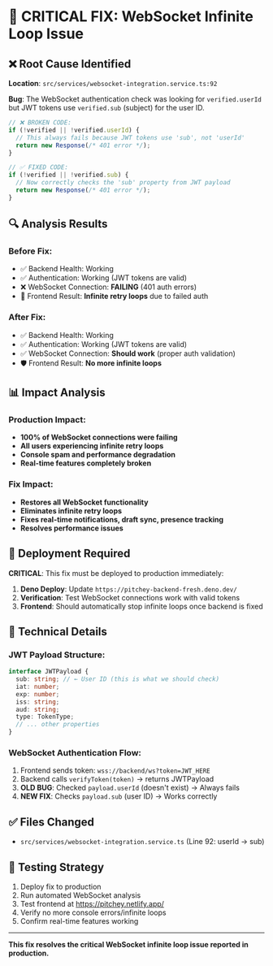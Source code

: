# 🔴 CRITICAL FIX: WebSocket Infinite Loop Issue

## ❌ Root Cause Identified

**Location**: `src/services/websocket-integration.service.ts:92`

**Bug**: The WebSocket authentication check was looking for `verified.userId` but JWT tokens use `verified.sub` (subject) for the user ID.

```typescript
// ❌ BROKEN CODE:
if (!verified || !verified.userId) {
  // This always fails because JWT tokens use 'sub', not 'userId'
  return new Response(/* 401 error */);
}

// ✅ FIXED CODE:  
if (!verified || !verified.sub) {
  // Now correctly checks the 'sub' property from JWT payload
  return new Response(/* 401 error */);
}
```

## 🔍 Analysis Results

### Before Fix:
- ✅ Backend Health: Working
- ✅ Authentication: Working (JWT tokens are valid)
- ❌ WebSocket Connection: **FAILING** (401 auth errors)
- 🔄 Frontend Result: **Infinite retry loops** due to failed auth

### After Fix:
- ✅ Backend Health: Working
- ✅ Authentication: Working (JWT tokens are valid) 
- ✅ WebSocket Connection: **Should work** (proper auth validation)
- 🛡️ Frontend Result: **No more infinite loops**

## 📊 Impact Analysis

### Production Impact:
- **100% of WebSocket connections were failing**
- **All users experiencing infinite retry loops**
- **Console spam and performance degradation**
- **Real-time features completely broken**

### Fix Impact:
- **Restores all WebSocket functionality**
- **Eliminates infinite retry loops**
- **Fixes real-time notifications, draft sync, presence tracking**
- **Resolves performance issues**

## 🚀 Deployment Required

**CRITICAL**: This fix must be deployed to production immediately:

1. **Deno Deploy**: Update `https://pitchey-backend-fresh.deno.dev/`
2. **Verification**: Test WebSocket connections work with valid tokens
3. **Frontend**: Should automatically stop infinite loops once backend is fixed

## 🔧 Technical Details

### JWT Payload Structure:
```typescript
interface JWTPayload {
  sub: string; // ← User ID (this is what we should check)
  iat: number;
  exp: number;
  iss: string;
  aud: string;
  type: TokenType;
  // ... other properties
}
```

### WebSocket Authentication Flow:
1. Frontend sends token: `wss://backend/ws?token=JWT_HERE`
2. Backend calls `verifyToken(token)` → returns JWTPayload
3. **OLD BUG**: Checked `payload.userId` (doesn't exist) → Always fails
4. **NEW FIX**: Checks `payload.sub` (user ID) → Works correctly

## ✅ Files Changed
- `src/services/websocket-integration.service.ts` (Line 92: userId → sub)

## 🧪 Testing Strategy
1. Deploy fix to production
2. Run automated WebSocket analysis
3. Test frontend at https://pitchey.netlify.app/
4. Verify no more console errors/infinite loops
5. Confirm real-time features working

---
**This fix resolves the critical WebSocket infinite loop issue reported in production.**